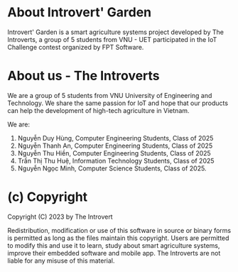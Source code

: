 # About Introvert' Garden
Introvert' Garden is a smart agriculture systems project developed by The Introverts, a group of 5 students from VNU - UET participated in the IoT Challenge contest organized by FPT Software.
  
# About us - The Introverts
We are a group of 5 students from VNU University of Engineering and Technology. We share the same passion for IoT and hope that our products can help the development of high-tech agriculture in Vietnam.

We are:
1. Nguyễn Duy Hùng, Computer Engineering Students, Class of 2025
2. Nguyễn Thanh An, Computer Engineering Students, Class of 2025
3. Nguyễn Thu Hiền, Computer Engineering Students, Class of 2025
4. Trần Thị Thu Huệ, Information Technology Students, Class of 2025
5. Nguyễn Ngọc Minh, Computer Science Students, Class of 2025.

# (c) Copyright 

Copyright (C) 2023 by The Introvert

Redistribution, modification or use of this software in source or binary forms is permitted as long as the files maintain this copyright. Users are permitted to modify this and use it to learn, study about smart agriculture systems, improve their embedded software and mobile app. The Introverts are not liable for any misuse of this material.